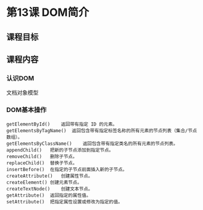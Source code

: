 # 第13课 DOM简介
## 课程目标


## 课程内容
### 认识DOM
文档对象模型
### DOM基本操作
    getElementById()	返回带有指定 ID 的元素。
    getElementsByTagName()	返回包含带有指定标签名称的所有元素的节点列表（集合/节点数组）。
    getElementsByClassName()	返回包含带有指定类名的所有元素的节点列表。
    appendChild()	把新的子节点添加到指定节点。
    removeChild()	删除子节点。
    replaceChild()	替换子节点。
    insertBefore()	在指定的子节点前面插入新的子节点。
    createAttribute()	创建属性节点。
    createElement()	创建元素节点。
    createTextNode()	创建文本节点。
    getAttribute()	返回指定的属性值。
    setAttribute()	把指定属性设置或修改为指定的值。

